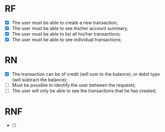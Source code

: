 # RF

- [X] The user must be able to create a new transaction;
- [X] The user must be able to see his/her account summary;
- [X] The user must be able to list all his/her transactions;
- [X] The user must be able to see individual transactions;

# RN

- [X] The transaction can be of credit (will sum to the balance), or debit type (will subtract the balance);
- [ ] Must be possible to identify the user between the requests;
- [ ] The user will only be able to see the transactions that he has created;

# RNF

- [ ] 